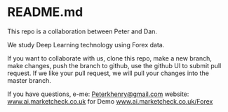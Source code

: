 README.md
=========
This repo is a collaboration between Peter and Dan.

We study Deep Learning technology using Forex data.

If you want to collaborate with us,
clone this repo,
make a new branch,
make changes,
push the branch to github,
use the github UI to submit pull request.
If we like your pull request,
we will pull your changes into the master branch.

If you have questions,
e-me: Peterkhenry@gmail.com
website: www.ai.marketcheck.co.uk for Demo www.ai.marketcheck.co.uk/Forex
